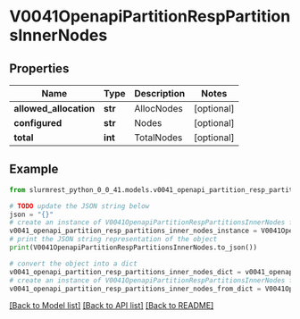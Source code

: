# V0041OpenapiPartitionRespPartitionsInnerNodes


## Properties

Name | Type | Description | Notes
------------ | ------------- | ------------- | -------------
**allowed_allocation** | **str** | AllocNodes | [optional] 
**configured** | **str** | Nodes | [optional] 
**total** | **int** | TotalNodes | [optional] 

## Example

```python
from slurmrest_python_0_0_41.models.v0041_openapi_partition_resp_partitions_inner_nodes import V0041OpenapiPartitionRespPartitionsInnerNodes

# TODO update the JSON string below
json = "{}"
# create an instance of V0041OpenapiPartitionRespPartitionsInnerNodes from a JSON string
v0041_openapi_partition_resp_partitions_inner_nodes_instance = V0041OpenapiPartitionRespPartitionsInnerNodes.from_json(json)
# print the JSON string representation of the object
print(V0041OpenapiPartitionRespPartitionsInnerNodes.to_json())

# convert the object into a dict
v0041_openapi_partition_resp_partitions_inner_nodes_dict = v0041_openapi_partition_resp_partitions_inner_nodes_instance.to_dict()
# create an instance of V0041OpenapiPartitionRespPartitionsInnerNodes from a dict
v0041_openapi_partition_resp_partitions_inner_nodes_from_dict = V0041OpenapiPartitionRespPartitionsInnerNodes.from_dict(v0041_openapi_partition_resp_partitions_inner_nodes_dict)
```
[[Back to Model list]](../README.md#documentation-for-models) [[Back to API list]](../README.md#documentation-for-api-endpoints) [[Back to README]](../README.md)


